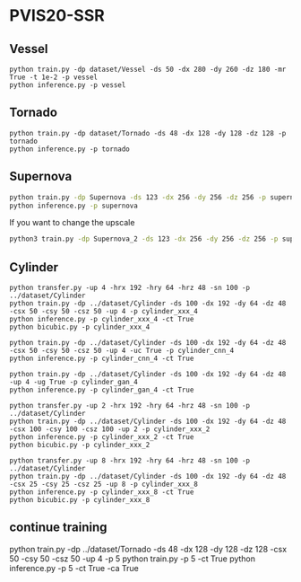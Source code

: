 # PVIS20-SSR

## Vessel
```
python train.py -dp dataset/Vessel -ds 50 -dx 280 -dy 260 -dz 180 -mr True -t 1e-2 -p vessel
python inference.py -p vessel
```

## Tornado
```
python train.py -dp dataset/Tornado -ds 48 -dx 128 -dy 128 -dz 128 -p tornado
python inference.py -p tornado
```

## Supernova
```bash
python train.py -dp Supernova -ds 123 -dx 256 -dy 256 -dz 256 -p supernova
python inference.py -p supernova
```

If you want to change the upscale
```bash
python3 train.py -dp Supernova_2 -ds 123 -dx 256 -dy 256 -dz 256 -p supernova -up 2
```
## Cylinder
```
python transfer.py -up 4 -hrx 192 -hry 64 -hrz 48 -sn 100 -p ../dataset/Cylinder
python train.py -dp ../dataset/Cylinder -ds 100 -dx 192 -dy 64 -dz 48 -csx 50 -csy 50 -csz 50 -up 4 -p cylinder_xxx_4
python inference.py -p cylinder_xxx_4 -ct True
python bicubic.py -p cylinder_xxx_4

python train.py -dp ../dataset/Cylinder -ds 100 -dx 192 -dy 64 -dz 48 -csx 50 -csy 50 -csz 50 -up 4 -uc True -p cylinder_cnn_4
python inference.py -p cylinder_cnn_4 -ct True

python train.py -dp ../dataset/Cylinder -ds 100 -dx 192 -dy 64 -dz 48 -up 4 -ug True -p cylinder_gan_4
python inference.py -p cylinder_gan_4 -ct True

python transfer.py -up 2 -hrx 192 -hry 64 -hrz 48 -sn 100 -p ../dataset/Cylinder
python train.py -dp ../dataset/Cylinder -ds 100 -dx 192 -dy 64 -dz 48 -csx 100 -csy 100 -csz 100 -up 2 -p cylinder_xxx_2
python inference.py -p cylinder_xxx_2 -ct True
python bicubic.py -p cylinder_xxx_2

python transfer.py -up 8 -hrx 192 -hry 64 -hrz 48 -sn 100 -p ../dataset/Cylinder
python train.py -dp ../dataset/Cylinder -ds 100 -dx 192 -dy 64 -dz 48 -csx 25 -csy 25 -csz 25 -up 8 -p cylinder_xxx_8
python inference.py -p cylinder_xxx_8 -ct True
python bicubic.py -p cylinder_xxx_8
```

## continue training
python train.py -dp ../dataset/Tornado -ds 48 -dx 128 -dy 128 -dz 128 -csx 50 -csy 50 -csz 50 -up 4 -p 5
python train.py -p 5 -ct True
python inference.py -p 5 -ct True -ca True
